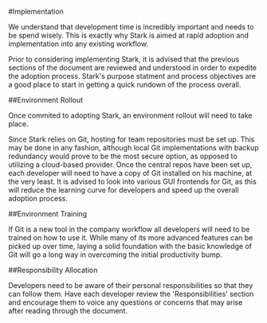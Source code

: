 #Implementation

We understand that development time is incredibly important and needs to be spend wisely. This is exactly why Stark is aimed at rapid adoption and implementation into any existing workflow.

Prior to considering implementing Stark, it is advised that the previous sections of the document are reviewed and understood in order to expedite the adoption process. Stark's purpose statment and process objectives are a good place to start in getting a quick rundown of the process overall.

##Environment Rollout

Once commited to adopting Stark, an environment rollout will need to take place.

Since Stark relies on Git, hosting for team repositories must be set up. This may be done in any fashion, although local Git implementations with backup redundancy would prove to be the most secure option, as opposed to utilizing a cloud-based provider. Once the central repos have been set up, each developer will need to have a copy of Git installed on his machine, at the very least. It is advised to look into various GUI frontends for Git, as this will reduce the learning curve for developers and speed up the overall adoption process.

##Environment Training

If Git is a new tool in the company workflow all developers will need to be trained on how to use it. While many of its more advanced features can be picked up over time, laying a solid foundation with the basic knowledge of Git will go a long way in overcoming the initial productivity bump.

##Responsibility Allocation

Developers need to be aware of their personal responsibilities so that they can follow them. Have each developer review the 'Responsibilities' section and encourage them to voice any questions or concerns that may arise after reading through the document.